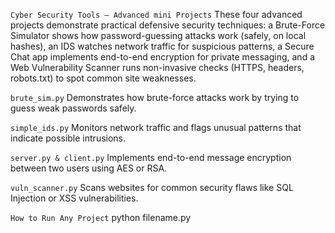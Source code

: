 `Cyber Security Tools – Advanced mini Projects`
These four advanced projects demonstrate practical defensive security techniques: a Brute-Force Simulator shows how password-guessing attacks work (safely, on local hashes), an IDS watches network traffic for suspicious patterns, a Secure Chat app implements end-to-end encryption for private messaging, and a Web Vulnerability Scanner runs non-invasive checks (HTTPS, headers, robots.txt) to spot common site weaknesses.

`brute_sim.py`
Demonstrates how brute-force attacks work by trying to guess weak passwords safely.

`simple_ids.py`
Monitors network traffic and flags unusual patterns that indicate possible intrusions.

`server.py & client.py`
Implements end-to-end message encryption between two users using AES or RSA.

`vuln_scanner.py`
Scans websites for common security flaws like SQL Injection or XSS vulnerabilities.

`How to Run Any Project`
python filename.py 